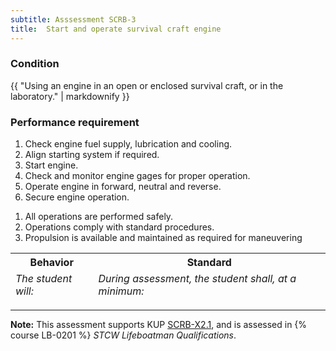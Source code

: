 ```yaml
---
subtitle: Asssessment SCRB-3
title:  Start and operate survival craft engine
---
```




### Condition

{{ "Using an engine in an open or enclosed survival craft, or in the laboratory." | markdownify }}

### Performance requirement 

<table width='100%' class='Guidelines'>
 <thead>
 <tr>
     <th class='thirty'>Behavior</th>
     <th class='seventy'>Standard</th>
 </tr>
 <tr>
     <td><em>The student will:</em></td>
     <td><em>During assessment, the student shall, at a minimum:</em></td>
 </tr>
 </thead>
 <tbody>


<!--rowstart-->

1.  Check engine fuel supply, lubrication and cooling.
2.  Align starting system if required.
3.  Start engine.
4.  Check and monitor engine gages for proper operation.
5.  Operate engine in forward, neutral and reverse.
6.  Secure engine operation.

<!--cellbreak-->

1. All operations are performed safely.
2. Operations comply with standard procedures.
3.  Propulsion is available and maintained as required for maneuvering

<!--rowend-->


 </tbody>
 </table>



*****

**Note:** This assessment supports KUP [SCRB-X2.1]({{site.baseurl}}/tables/621.html#SCRB-X2.1), and is assessed in  {% course  LB-0201 %}  *STCW Lifeboatman Qualifications*. 

